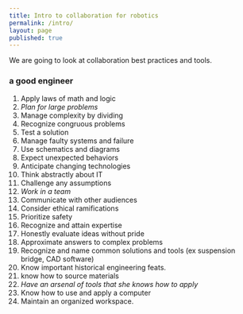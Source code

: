```yaml
---
title: Intro to collaboration for robotics
permalink: /intro/
layout: page
published: true
---
```


We are going to look at collaboration best practices and tools.

### a good engineer

1.  Apply laws of math and logic
2.  *Plan for large problems*
3.  Manage complexity by dividing
4.  Recognize congruous problems
5.  Test a solution
6.  Manage faulty systems and failure
7.  Use schematics and diagrams
8.  Expect unexpected behaviors
9.  Anticipate changing technologies
10.  Think abstractly about IT
11.  Challenge any assumptions
12.  *Work in a team*
13.  Communicate with other audiences
14.  Consider ethical ramifications
15.  Prioritize safety
16.  Recognize and attain expertise
17.  Honestly evaluate ideas without pride
18.  Approximate answers to complex problems
19.  Recognize and name common solutions and tools (ex suspension bridge, CAD software)
20.  Know important historical engineering feats.
21.  know how to source materials
22.  *Have an arsenal of tools that she knows how to apply*
23.  Know how to use and apply a computer
24.  Maintain an organized workspace.

